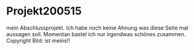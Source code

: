 # Projekt200515
mein Abschlussprojekt.
Ich habe noch keine Ahnung was diese Seite mal aussagen soll. Momentan bastel ich nur irgendwas schönes zusammen. Copyright Bild: ist meins!!
